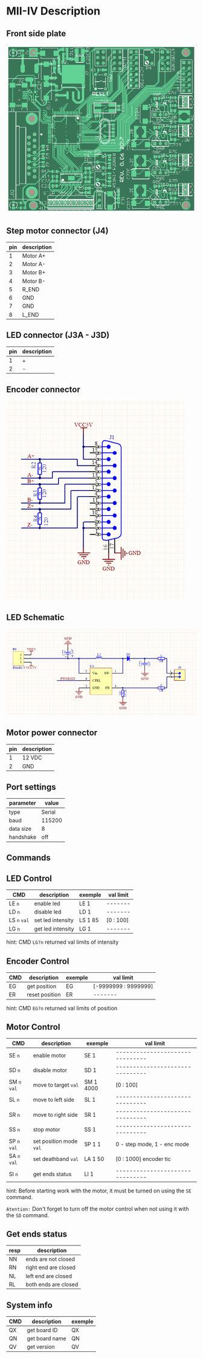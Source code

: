 # MII-IV Description

## Front side plate

![MII-IV Plate](/PIC/plate.png)


## Step motor connector (J4)

pin | description
--- | -------------
1   | Motor A+
2   | Motor A-
3   | Motor B+
4   | Motor B-
5   | R_END
6   | GND
7   | GND
8   | L_END


## LED connector (J3A - J3D)


pin | description
--- | -------------
1   | +
2   | -


## Encoder connector

![MII-IV Plate](/PIC/Enc.png)


## LED Schematic

![MII-IV Plate](/PIC/LED_Sch.png)




## Motor power connector


pin | description
--- | -------------
1   | 12 VDC
2   | GND

## Port settings

parameter    | value
------------ | -------
type         | Serial
baud         | 115200
data size    | 8
handshake    | off

## Commands

## LED Control


CMD          | description        | exemple | val limit
------------ | -------------------| ------- | ---------
LE `n`       | enable led         | LE 1    |  -------
LD `n`       | disable led        | LD 1    |  -------
LS `n` `val` | set led intensity  | LS 1 85 |  [0 : 100]
LG `n`       | get led intensity  | LG 1    |  -------

hint: CMD `LG?n`  returned val limits of intensity

## Encoder Control

CMD | description        | exemple | val limit
--- | -------------------| ------- | ----------------------
EG  | get position       | EG      |  [-9999999 : 9999999]
ER  | reset position     | ER      |  -------

hint: CMD `EG?n`  returned val limits of position

## Motor Control

CMD          | description             | exemple   | val limit
------------ | ------------------------| -------   | --------------------------------
SE `n`       | enable motor            | SE 1      |  -------------------------------
SD `n`       | disable motor           | SD 1      |  -------------------------------
SM `n` `val` | move to target `val`    | SM 1 4000 |  [0 : 100]
SL `n`       | move to left side       | SL 1      |  -------------------------------
SR `n`       | move to right side      | SR 1      |  -------------------------------
SS `n`       | stop motor              | SS 1      |  -------------------------------
SP `n` `val` | set position mode `val` | SP 1 1    |  0 - step mode, 1 - enc mode
SA `n` `val` | set deathband `val`     | LA 1 50   |  [0 : 1000] encoder tic
SI `n`       | get ends status         | LI 1      |  -------------------------------

hint: Before starting work with the motor, it must be turned on using the `SE` command.

`Atention:` Don't forget to turn off the motor control when not using it with the `SD` command.

## Get ends status 

resp         | description        
------------ | -------------------
NN           | ends are not closed
RN           | right end are closed
NL           | left end are closed
RL           | both ends are closed

## System info

CMD | description    | exemple
----| ---------------| -------
QX  | get board ID   | QX
QN  | get board name | QN
QV  | get version    | QV

